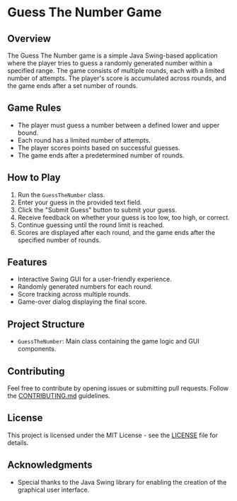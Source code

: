 # Guess The Number Game

## Overview

The Guess The Number game is a simple Java Swing-based application where the player tries to guess a randomly generated number within a specified range. The game consists of multiple rounds, each with a limited number of attempts. The player's score is accumulated across rounds, and the game ends after a set number of rounds.

## Game Rules

- The player must guess a number between a defined lower and upper bound.
- Each round has a limited number of attempts.
- The player scores points based on successful guesses.
- The game ends after a predetermined number of rounds.

## How to Play

1. Run the `GuessTheNumber` class.
2. Enter your guess in the provided text field.
3. Click the "Submit Guess" button to submit your guess.
4. Receive feedback on whether your guess is too low, too high, or correct.
5. Continue guessing until the round limit is reached.
6. Scores are displayed after each round, and the game ends after the specified number of rounds.

## Features

- Interactive Swing GUI for a user-friendly experience.
- Randomly generated numbers for each round.
- Score tracking across multiple rounds.
- Game-over dialog displaying the final score.

## Project Structure

- `GuessTheNumber`: Main class containing the game logic and GUI components.

## Contributing

Feel free to contribute by opening issues or submitting pull requests. Follow the [CONTRIBUTING.md](CONTRIBUTING.md) guidelines.

## License

This project is licensed under the MIT License - see the [LICENSE](LICENSE) file for details.

## Acknowledgments

- Special thanks to the Java Swing library for enabling the creation of the graphical user interface.

